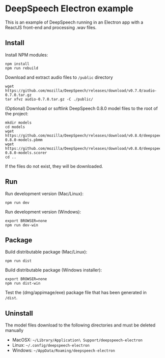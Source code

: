# DeepSpeech Electron example

This is an example of DeepSpeech running in an Electron app with a ReactJS front-end and processing .wav files.

## Install

Install NPM modules:

```
npm install
npm run rebuild
```

Download and extract audio files to `/public` directory

```
wget https://github.com/mozilla/DeepSpeech/releases/download/v0.7.0/audio-0.7.0.tar.gz
tar xfvz audio-0.7.0.tar.gz -C ./public/
```

(Optional) Download or softlink DeepSpeech 0.8.0 model files to the root of the project:

```
mkdir models
cd models
wget https://github.com/mozilla/DeepSpeech/releases/download/v0.8.0/deepspeech-0.8.0-models.pbmm
wget https://github.com/mozilla/DeepSpeech/releases/download/v0.8.0/deepspeech-0.8.0-models.scorer
cd ..
```

If the files do not exist, they will be downloaded.

## Run

Run development version (Mac/Linux):

```
npm run dev
```

Run development version (Windows):

```
export BROWSER=none
npm run dev-win
```

## Package

Build distributable package (Mac/Linux):

```
npm run dist
```

Build distributable package (Windows installer):

```
export BROWSER=none
npm run dist-win
```

Test the (dmg/appimage/exe) package file that has been generated in `/dist`.

## Uninstall

The model files download to the following directories and must be deleted manually

- MacOSX: `~/Library/Application\ Support/deepspeech-electron`
- Linux:  `~/.config/deepspeech-electron`
- Windows: `~/AppData/Roaming/deepspeech-electron`
